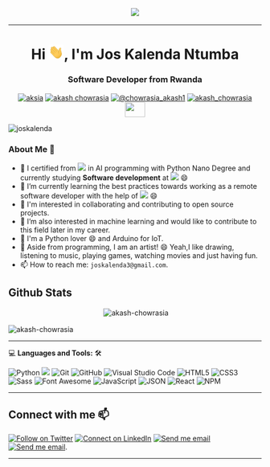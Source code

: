 <p align="center">
  <img src="https://github.com/thompsonemerson/thompsonemerson/raw/master/cover-thompson.png" height="200"/>
<!--   <img src="https://drive.google.com/file/d/1cNRtDBXNmmZ0fPa0nXyy_ucGTmDfGLlY/view?usp=drivesdk" height="700"/> -->
</p>

<hr>
<h1 align="center">Hi <img src="https://raw.githubusercontent.com/ABSphreak/ABSphreak/master/gifs/Hi.gif" width="30px">, I'm Jos Kalenda Ntumba</h1>

<h3 align="center">Software Developer from Rwanda</h3>

<p align="center">
<a href="https://www.linkedin.com/in/jos-kalenda-908069205" target="blank"><img align="center" src="https://cdn.jsdelivr.net/npm/simple-icons@3.0.1/icons/linkedin.svg" alt="aksia" height="30" width="40" /></a>
<a href="https://web.facebook.com/freddy.fumba.7/" target="blank"><img align="center" src="https://cdn.jsdelivr.net/npm/simple-icons@3.0.1/icons/facebook.svg" alt="akash chowrasia" height="30" width="40" /></a>
<a href="https://www.hackerrank.com/barackM" target="blank"><img align="center" src="https://cdn.jsdelivr.net/npm/simple-icons@3.0.1/icons/hackerrank.svg" alt="@chowrasia_akash1" height="30" width="40" /></a>
<a href="https://twitter.com/BarackMukelenga" target="blank"><img align="center" src="https://cdn.jsdelivr.net/npm/simple-icons@3.0.1/icons/twitter.svg" alt="akash_chowrasia" height="30" width="40" /></a>
<a href = "mailto: joskalenda3@gmail.com"><img align="center" src="https://simpleicons.org/icons/gmail.svg" height="30" width="40" /></a>
</p>

<p align="left"> <img src="https://komarev.com/ghpvc/?username=joskalenda&label=Views&color=blue&style=plastic" alt="joskalenda" /></p>

### About Me :man:

- 🔭 I certified from ![](https://img.shields.io/badge/-Udacity-informational) in AI programming with Python Nano Degree and currently studying **Software development** at ![](https://img.shields.io/badge/-Microverse-blueviolet) 😄 
- 🌱 I’m currently learning the best practices towards working as a remote software developer with the help of ![](https://img.shields.io/badge/-Microverse-blueviolet) 😄  
- 👯 I'm interested in collaborating and contributing to open source projects.
- 👯 I’m also interested in machine learning and would like to contribute to this field later in my career.
- 👯 I'm a Python lover 😄 and Arduino for IoT.
- 🤔 Aside from programming,  I am an artist! 😄 Yeah,I like drawing, listening to music, playing games, watching movies and just having fun.
- 📫 How to reach me: `joskalenda3@gmail.com`.

## **Github Stats**

<p align="center">&nbsp;<img align="center" src="https://github-readme-stats.vercel.app/api?username=joskalenda&show_icons=true&theme=merko" alt="akash-chowrasia" width="410" />
  
<img align="center" src="https://github-readme-stats.vercel.app/api/top-langs?username=joskalenda&show_icons=true&theme=merko&layout=compact" alt="akash-chowrasia" /></p>

<!-- ## **Github Stats** -->

<!-- <a align="center" href="https://github.com/M0rr/github-readme-stats">
  <img align="center" src="https://github-readme-stats.vercel.app/api?username=joskalenda&show_icons=true&theme=merko" /><br><br><br>
</a>
<a align="center" href="https://github.com/M0rrighan/github-top-languages">
  <img align="center" src="https://github-readme-stats.vercel.app/api/top-langs/?username=joskalenda&show_icons=true&theme=merko" />
</a> -->
<hr>

💻 **Languages and Tools:** 🛠️<br>

![Python](https://icongr.am/devicon/python-original.svg?size=50&color=currentColor)
<img src="https://img.icons8.com/ios-filled/50/000000/flask.png"/>
![Git](https://img.shields.io/badge/-Git-000000?style=flat&logo=git&logoColor=F05032&labelColor=ffffff)
![GitHub](https://img.shields.io/badge/-GitHub-000000?style=flat&logo=github&logoColor=000000&labelColor=ffffff)
![Visual Studio Code](https://img.shields.io/badge/-VSCode-000000?style=flat&logo=visual-studio-code&labelColor=007ACC)
![HTML5](https://img.shields.io/badge/-HTML5-000000?style=flat&logo=html5&logoColor=ffffff&labelColor=E34F26)
![CSS3](https://img.shields.io/badge/-CSS3-000000?style=flat&logo=css3&logoColor=ffffff&labelColor=1572B6) 
![Sass](https://img.shields.io/badge/-Sass-000000?style=flat&logo=sass&logoColor=ffffff&labelColor=%23CC6699)
![Font Awesome](https://img.shields.io/badge/-font%20awesome-000000?style=flat&logo=font-awesome&logoColor=339AF0&labelColor=ffffff)
![JavaScript](https://img.shields.io/badge/-JavaScript-000000?style=flat&logo=javascript)
![JSON](https://img.shields.io/badge/-JSON-000000?style=flat&logo=json&logoColor=000000&labelColor=ffffff)
![React](https://img.shields.io/badge/-React-000000?style=flat&logo=react)
![NPM](https://img.shields.io/badge/-NPM-000000?style=flat&logo=NPM)

<hr>

<h2 align="left"><b>Connect with me</b> 📫</h2>

[![Follow on Twitter](https://img.shields.io/badge/--twitter?label=Twitter&logo=Twitter&style=social)](https://twitter.com/JosKlenda) [![Connect on LinkedIn](https://img.shields.io/badge/--linkedin?label=LinkedIn&logo=LinkedIn&style=social)](https://www.linkedin.com/in/jos-kalenda-908069205/) [![Send me email](https://img.shields.io/badge/--gmail?label=Gmail&logo=Gmail&style=social)](https://mail.google.com/mail/&ogbl) [![Send me email](https://img.shields.io/badge/--github?label=GitHub&logo=GitHub&style=social)](https://github.com/Joskalenda).
___
<br>

